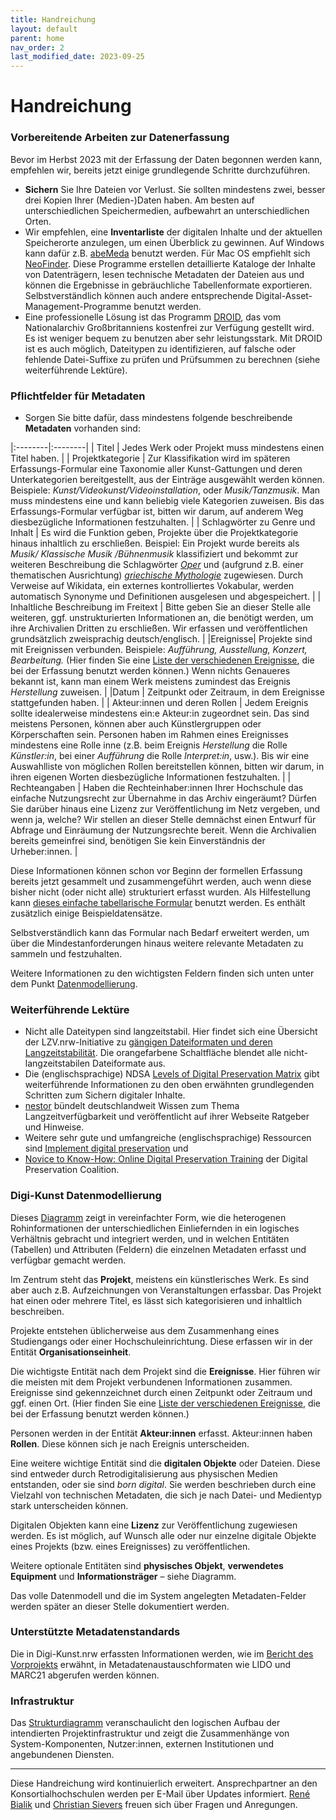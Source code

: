 ```yaml
---
title: Handreichung
layout: default
parent: home
nav_order: 2
last_modified_date: 2023-09-25
---
```


# Handreichung

### Vorbereitende Arbeiten zur Datenerfassung
Bevor im Herbst 2023 mit der Erfassung der Daten begonnen werden kann, empfehlen wir, bereits jetzt einige grundlegende Schritte durchzuführen. 

- **Sichern** Sie Ihre Dateien vor Verlust. Sie sollten mindestens zwei, besser drei Kopien Ihrer (Medien-)Daten haben. Am besten auf unterschiedlichen Speichermedien, aufbewahrt an unterschiedlichen Orten.
- Wir empfehlen, eine **Inventarliste** der digitalen Inhalte und der aktuellen Speicherorte anzulegen, um einen Überblick zu gewinnen. Auf Windows kann dafür z.B. [abeMeda](https://www.abemeda.com/) benutzt werden. Für Mac OS empfiehlt sich [NeoFinder](https://cdfinder.de/). Diese Programme erstellen detaillierte Kataloge der Inhalte von Datenträgern, lesen technische Metadaten der Dateien aus und können die Ergebnisse in gebräuchliche Tabellenformate exportieren. Selbstverständlich können auch andere entsprechende Digital-Asset-Management-Programme benutzt werden. 
- Eine professionelle Lösung ist das Programm [DROID](https://www.nationalarchives.gov.uk/information-management/manage-information/policy-process/digital-continuity/file-profiling-tool-droid/), das vom Nationalarchiv Großbritanniens kostenfrei zur Verfügung gestellt wird. Es ist weniger bequem zu benutzen aber sehr leistungsstark. Mit DROID ist es auch möglich, Dateitypen zu identifizieren, auf falsche oder fehlende Datei-Suffixe zu prüfen und Prüfsummen zu berechnen (siehe weiterführende Lektüre).

### Pflichtfelder für Metadaten

- Sorgen Sie bitte dafür, dass mindestens folgende beschreibende **Metadaten** vorhanden sind: 


|:--------|:--------|
| Titel | Jedes Werk oder Projekt muss mindestens einen Titel haben. |
| Projektkategorie | Zur Klassifikation wird im späteren Erfassungs-Formular eine Taxonomie aller Kunst-Gattungen und deren Unterkategorien bereitgestellt, aus der Einträge ausgewählt werden können. Beispiele: *Kunst/Videokunst/Videoinstallation*, oder *Musik/Tanzmusik*. Man muss mindestens eine und kann beliebig viele Kategorien zuweisen. Bis das Erfassungs-Formular verfügbar ist, bitten wir darum, auf anderem Weg diesbezügliche Informationen festzuhalten. | 
| Schlagwörter zu Genre und Inhalt | Es wird die Funktion geben, Projekte über die Projektkategorie hinaus inhaltlich zu erschließen. Beispiel: Ein Projekt wurde bereits als *Musik/	Klassische Musik	/Bühnenmusik* klassifiziert und bekommt zur weiteren Beschreibung die Schlagwörter *[Oper](https://www.wikidata.org/entity/Q1344)* und (aufgrund z.B. einer thematischen Ausrichtung) *[griechische Mythologie](https://www.wikidata.org/entity/Q34726)* zugewiesen. Durch Verweise auf Wikidata, ein externes kontrolliertes Vokabular, werden automatisch Synonyme und Definitionen ausgelesen und abgespeichert. |
| Inhaltliche Beschreibung im Freitext           | Bitte geben Sie an dieser Stelle alle weiteren, ggf. unstrukturierten Informationen an, die benötigt werden, um ihre Archivalien Dritten zu erschließen. Wir erfassen und veröffentlichen grundsätzlich zweisprachig deutsch/englisch.   | 
|Ereignisse| Projekte sind mit Ereignissen verbunden. Beispiele: *Aufführung, Ausstellung, Konzert, Bearbeitung.* (Hier finden Sie eine [Liste der verschiedenen Ereignisse](./assets/2023-09-25_Ereignistypen.xlsx), die bei der Erfassung benutzt werden können.) Wenn nichts Genaueres bekannt ist, kann man einem Werk meistens zumindest das Ereignis *Herstellung* zuweisen. |
|Datum | Zeitpunkt oder Zeitraum, in dem Ereignisse stattgefunden haben. |
| Akteur:innen und deren Rollen | Jedem Ereignis sollte idealerweise mindestens ein:e Akteur:in zugeordnet sein. Das sind meistens Personen, können aber auch Künstlergruppen oder Körperschaften sein. Personen haben im Rahmen eines Ereignisses mindestens eine Rolle inne (z.B. beim Ereignis *Herstellung* die Rolle *Künstler:in*, bei einer *Aufführung* die Rolle *Interpret:in*, usw.). Bis wir eine Auswahlliste von möglichen Rollen bereitstellen können, bitten wir darum, in ihren eigenen Worten diesbezügliche Informationen festzuhalten.  |
| Rechteangaben | Haben die Rechteinhaber:innen Ihrer Hochschule das einfache Nutzungsrecht zur Übernahme in das Archiv eingeräumt? Dürfen Sie darüber hinaus eine Lizenz zur Veröffentlichung im Netz vergeben, und wenn ja, welche? Wir stellen an dieser Stelle demnächst einen Entwurf für Abfrage und Einräumung der Nutzungsrechte bereit. Wenn die Archivalien bereits gemeinfrei sind, benötigen Sie kein Einverständnis der Urheber:innen. |

Diese Informationen können schon vor Beginn der formellen Erfassung bereits jetzt gesammelt und  zusammengeführt werden, auch wenn diese bisher nicht (oder nicht alle) strukturiert erfasst wurden. Als Hilfestellung kann [dieses einfache tabellarische Formular](./assets/2023-04-26-Datenaufbereitung-Digi-Kunst.xlsx) benutzt werden. Es enthält zusätzlich einige Beispieldatensätze.

Selbstverständlich kann das Formular nach Bedarf erweitert werden, um über die Mindestanforderungen hinaus weitere relevante Metadaten zu sammeln und festzuhalten.

Weitere Informationen zu den wichtigsten Feldern finden sich unten unter dem Punkt [Datenmodellierung](https://digi-kunst.github.io/Handreichung/#digi-kunst-datenmodellierung). 

### Weiterführende Lektüre

- Nicht alle Dateitypen sind langzeitstabil. Hier findet sich eine Übersicht der LZV.nrw-Initiative zu [gängigen Dateiformaten und deren Langzeitstabilität](https://www.lzv.nrw/dateiformate/). Die orangefarbene Schaltfläche blendet alle nicht-langzeitstabilen Dateiformate aus. 
- Die (englischsprachige) NDSA [Levels of Digital Preservation Matrix](https://osf.io/3na96) gibt weiterführende Informationen zu den oben erwähnten grundlegenden Schritten zum Sichern digitaler Inhalte.
- [nestor](https://www.langzeitarchivierung.de/Webs/nestor/DE/Publikationen/publikationen_node.html) bündelt deutschlandweit Wissen zum Thema Langzeitverfügbarkeit und veröffentlicht auf ihrer Webseite Ratgeber und Hinweise.
- Weitere sehr gute und umfangreiche (englischsprachige) Ressourcen sind [Implement digital preservation](https://www.dpconline.org/digipres/implement-digipres) und
- [Novice to Know-How: Online Digital Preservation Training](https://www.dpconline.org/digipres/prof-development/n2kh-online-training) der Digital Preservation Coalition.
	

### Digi-Kunst Datenmodellierung 

Dieses [Diagramm](./assets/2023-09-25_Datenmodellierung.pdf) zeigt in vereinfachter Form, wie die heterogenen Rohinformationen der unterschiedlichen Einliefernden in ein logisches Verhältnis gebracht und integriert werden, und in welchen Entitäten (Tabellen) und Attributen (Feldern) die einzelnen Metadaten erfasst und verfügbar gemacht werden.

Im Zentrum steht das **Projekt**, meistens ein künstlerisches Werk. Es sind aber auch z.B. Aufzeichnungen von Veranstaltungen erfassbar. Das Projekt hat einen oder mehrere Titel, es lässt sich kategorisieren und inhaltlich beschreiben. 

Projekte entstehen üblicherweise aus dem Zusammenhang eines Studiengangs oder einer Hochschuleinrichtung. Diese erfassen wir in der Entität **Organisationseinheit**.

Die wichtigste Entität nach dem Projekt sind die **Ereignisse**. Hier führen wir die meisten mit dem Projekt verbundenen Informationen zusammen.  Ereignisse sind gekennzeichnet durch einen Zeitpunkt oder Zeitraum und ggf. einen Ort. (Hier finden Sie eine [Liste der verschiedenen Ereignisse](./assets/2023-09-25_Ereignistypen.xlsx), die bei der Erfassung benutzt werden können.)

Personen werden in der Entität **Akteur:innen** erfasst. Akteur:innen haben **Rollen**. Diese können sich je nach Ereignis unterscheiden. 

Eine weitere wichtige Entität sind die **digitalen Objekte** oder Dateien. Diese sind entweder durch Retrodigitalisierung aus physischen Medien entstanden, oder sie sind *born digital*. Sie werden beschrieben durch eine Vielzahl von technischen Metadaten, die sich je nach Datei- und Medientyp stark unterscheiden können. 

Digitalen Objekten kann eine **Lizenz** zur Veröffentlichung zugewiesen werden. Es ist möglich, auf Wunsch alle oder nur einzelne digitale Objekte eines Projekts (bzw. eines Ereignisses) zu veröffentlichen.

Weitere optionale Entitäten sind **physisches Objekt**, **verwendetes Equipment** und **Informationsträger** – siehe Diagramm.

Das volle Datenmodell und die im System angelegten Metadaten-Felder werden später an dieser Stelle dokumentiert werden. 

### Unterstützte Metadatenstandards

Die in Digi-Kunst.nrw erfassten Informationen werden, wie im [Bericht des Vorprojekts](https://www.dh.nrw/kooperationen/Digi-Kunst.nrw%20%28Vorprojekt%29-63) erwähnt, in Metadatenaustauschformaten wie LIDO und MARC21 abgerufen werden können.

### Infrastruktur

Das [Strukturdiagramm](./assets/2023-08-04_Strukturdiagramm.pdf) veranschaulicht den logischen Aufbau der intendierten Projektinfrastruktur und zeigt die Zusammenhänge von System-Komponenten, Nutzer:innen, externen Institutionen und angebundenen Diensten.

---
Diese Handreichung wird kontinuierlich erweitert. Ansprechpartner an den Konsortialhochschulen werden per E-Mail über Updates informiert. [René Bialik](https://www.folkwang-uni.de/home/hochschule/personen/mitarbeiterinnen-a-z/vollanzeige/personen-detail/adm/rene-bialik/) und [Christian Sievers](https://www.khm.de/personen_hochschule/id.27806.christian-sievers/) freuen sich über Fragen und Anregungen. 
